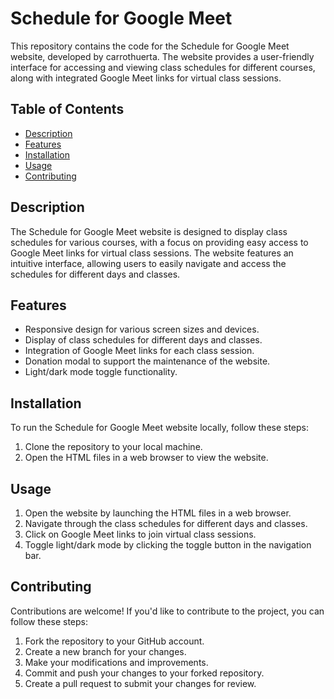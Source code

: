 # Schedule for Google Meet

This repository contains the code for the Schedule for Google Meet website, developed by carrothuerta. The website provides a user-friendly interface for accessing and viewing class schedules for different courses, along with integrated Google Meet links for virtual class sessions.

## Table of Contents

- [Description](#description)
- [Features](#features)
- [Installation](#installation)
- [Usage](#usage)
- [Contributing](#contributing)

## Description

The Schedule for Google Meet website is designed to display class schedules for various courses, with a focus on providing easy access to Google Meet links for virtual class sessions. The website features an intuitive interface, allowing users to easily navigate and access the schedules for different days and classes.

## Features

- Responsive design for various screen sizes and devices.
- Display of class schedules for different days and classes.
- Integration of Google Meet links for each class session.
- Donation modal to support the maintenance of the website.
- Light/dark mode toggle functionality.

## Installation

To run the Schedule for Google Meet website locally, follow these steps:

1. Clone the repository to your local machine.
2. Open the HTML files in a web browser to view the website.

## Usage

1. Open the website by launching the HTML files in a web browser.
2. Navigate through the class schedules for different days and classes.
3. Click on Google Meet links to join virtual class sessions.
4. Toggle light/dark mode by clicking the toggle button in the navigation bar.

## Contributing

Contributions are welcome! If you'd like to contribute to the project, you can follow these steps:

1. Fork the repository to your GitHub account.
2. Create a new branch for your changes.
3. Make your modifications and improvements.
4. Commit and push your changes to your forked repository.
5. Create a pull request to submit your changes for review.

